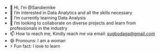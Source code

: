 - 👋 Hi, I’m @Sandiemike
- 👀 I’m interested in Data Analytics and all the skills necessary
- 🌱 I’m currently learning Data Analysis
- 💞️ I’m looking to collaborate on diverse projects and learn from professionals in the industry
- 📫 How to reach me, Kindly reach me via email: sugbodaga@gmail.com
- 😄 Pronouns: I am a woman
- ⚡ Fun fact: I love to learn

<!---
Sandiemike/Sandiemike is a ✨ special ✨ repository because its `README.md` (this file) appears on your GitHub profile.
You can click the Preview link to take a look at your changes.
--->
